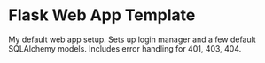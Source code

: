 # Flask Web App Template
My default web app setup. 
Sets up login manager and a few default SQLAlchemy models.
Includes error handling for 401, 403, 404.
